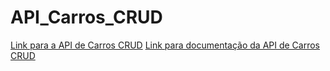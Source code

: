 # API_Carros_CRUD

[Link para a API de Carros CRUD](https://api-carros-crud-1.onrender.com)
[Link para documentação da API de Carros CRUD](https://documenter.getpostman.com/view/23566430/2sA3dyhB3V)
